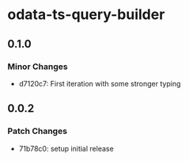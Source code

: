 # odata-ts-query-builder

## 0.1.0

### Minor Changes

- d7120c7: First iteration with some stronger typing

## 0.0.2

### Patch Changes

- 71b78c0: setup initial release
